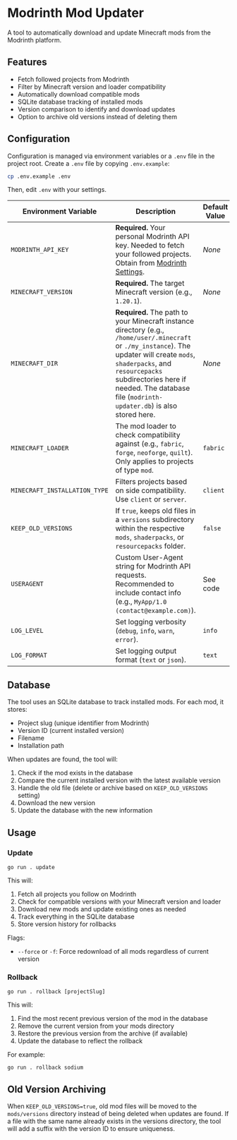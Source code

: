 # Modrinth Mod Updater

A tool to automatically download and update Minecraft mods from the Modrinth platform.

## Features

- Fetch followed projects from Modrinth
- Filter by Minecraft version and loader compatibility
- Automatically download compatible mods
- SQLite database tracking of installed mods
- Version comparison to identify and download updates
- Option to archive old versions instead of deleting them

## Configuration

Configuration is managed via environment variables or a `.env` file in the project root. Create a `.env` file by copying `.env.example`:

```bash
cp .env.example .env
```

Then, edit `.env` with your settings.

| Environment Variable          | Description                                                                                                                                                                                             | Default Value |
| ----------------------------- | ------------------------------------------------------------------------------------------------------------------------------------------------------------------------------------------------------- | ------------- |
| `MODRINTH_API_KEY`            | **Required.** Your personal Modrinth API key. Needed to fetch your followed projects. Obtain from [Modrinth Settings](https://modrinth.com/settings/account).                                          | *None*        |
| `MINECRAFT_VERSION`           | **Required.** The target Minecraft version (e.g., `1.20.1`).                                                                                                                                           | *None*        |
| `MINECRAFT_DIR`               | **Required.** The path to your Minecraft instance directory (e.g., `/home/user/.minecraft` or `./my_instance`). The updater will create `mods`, `shaderpacks`, and `resourcepacks` subdirectories here if needed. The database file (`modrinth-updater.db`) is also stored here. | *None*        |
| `MINECRAFT_LOADER`            | The mod loader to check compatibility against (e.g., `fabric`, `forge`, `neoforge`, `quilt`). Only applies to projects of type `mod`.                                                                                             | `fabric`      |
| `MINECRAFT_INSTALLATION_TYPE` | Filters projects based on side compatibility. Use `client` or `server`.                                                                                                                                     | `client`      |
| `KEEP_OLD_VERSIONS`           | If `true`, keeps old files in a `versions` subdirectory within the respective `mods`, `shaderpacks`, or `resourcepacks` folder.                                                                               | `false`       |
| `USERAGENT`                   | Custom User-Agent string for Modrinth API requests. Recommended to include contact info (e.g., `MyApp/1.0 (contact@example.com)`).                                                               | See code      |
| `LOG_LEVEL`                   | Set logging verbosity (`debug`, `info`, `warn`, `error`).                                                                                                                                              | `info`        |
| `LOG_FORMAT`                  | Set logging output format (`text` or `json`).                                                                                                                                                          | `text`        |

## Database

The tool uses an SQLite database to track installed mods. For each mod, it stores:

- Project slug (unique identifier from Modrinth)
- Version ID (current installed version)
- Filename
- Installation path

When updates are found, the tool will:
1. Check if the mod exists in the database
2. Compare the current installed version with the latest available version
3. Handle the old file (delete or archive based on `KEEP_OLD_VERSIONS` setting)
4. Download the new version
5. Update the database with the new information

## Usage

### Update

```
go run . update
```

This will:
1. Fetch all projects you follow on Modrinth
2. Check for compatible versions with your Minecraft version and loader
3. Download new mods and update existing ones as needed
4. Track everything in the SQLite database
5. Store version history for rollbacks

Flags:
- `--force` or `-f`: Force redownload of all mods regardless of current version

### Rollback

```
go run . rollback [projectSlug]
```

This will:
1. Find the most recent previous version of the mod in the database
2. Remove the current version from your mods directory
3. Restore the previous version from the archive (if available)
4. Update the database to reflect the rollback

For example:
```
go run . rollback sodium
```

## Old Version Archiving

When `KEEP_OLD_VERSIONS=true`, old mod files will be moved to the `mods/versions` directory instead of being deleted when updates are found. If a file with the same name already exists in the versions directory, the tool will add a suffix with the version ID to ensure uniqueness.
